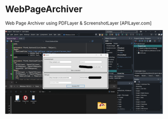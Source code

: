 # WebPageArchiver
Web Page Archiver using PDFLayer &amp; ScreenshotLayer [APILayer.com]

![Archiver Demo](https://github.com/MuminjonGuru/WebPageArchiver/blob/main/screenshot.png)
